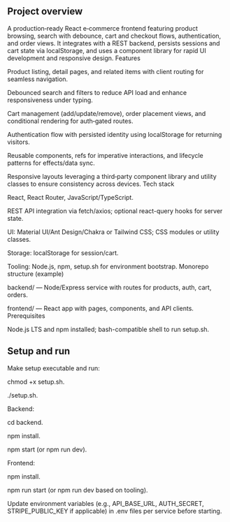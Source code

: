 ## Project overview

A production‑ready React e‑commerce frontend featuring product browsing, search with debounce, cart and checkout flows, authentication, and order views. It integrates with a REST backend, persists sessions and cart state via localStorage, and uses a component library for rapid UI development and responsive design.
Features

Product listing, detail pages, and related items with client routing for seamless navigation.

Debounced search and filters to reduce API load and enhance responsiveness under typing.

Cart management (add/update/remove), order placement views, and conditional rendering for auth‑gated routes.

Authentication flow with persisted identity using localStorage for returning visitors.

Reusable components, refs for imperative interactions, and lifecycle patterns for effects/data sync.

Responsive layouts leveraging a third‑party component library and utility classes to ensure consistency across devices.
Tech stack

React, React Router, JavaScript/TypeScript.

REST API integration via fetch/axios; optional react-query hooks for server state.

UI: Material UI/Ant Design/Chakra or Tailwind CSS; CSS modules or utility classes.

Storage: localStorage for session/cart.

Tooling: Node.js, npm, setup.sh for environment bootstrap.
Monorepo structure (example)

backend/ — Node/Express service with routes for products, auth, cart, orders.

frontend/ — React app with pages, components, and API clients.
Prerequisites

Node.js LTS and npm installed; bash-compatible shell to run setup.sh.

## Setup and run

Make setup executable and run:

chmod +x setup.sh.

./setup.sh.

Backend:

cd backend.

npm install.

npm start (or npm run dev).

Frontend:

npm install.

npm run start (or npm run dev based on tooling).

Update environment variables (e.g., API_BASE_URL, AUTH_SECRET, STRIPE_PUBLIC_KEY if applicable) in .env files per service before starting.
